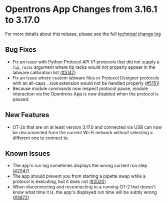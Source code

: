 # Opentrons App Changes from 3.16.1 to 3.17.0

For more details about this release, please see the full [technical change
log][changelog]

## Bug Fixes
- Fix an issue with Python Protocol API V1 protocols that did not supply a
  ``tip_racks`` argument where tip racks would not properly appear in the
  labware calibration list
  ([#5147](https://github.com/opentrons/opentrons/issues/5147))
- Fix an issue where custom labware files or Protocol Designer protocols with
  an all-caps ``.JSON`` extension would not be handled properly
  ([#5151](https://github.com/opentrons/opentrons/issues/5151))
- Because module commands now respect protocol pause, module interaction via the
  Opentrons App is now disabled when the protocol is paused.
  
## New Features
- OT-2s that are on at least version 3.17.0 and connected via USB can now be
  disconnected from the current Wi-Fi network without selecting a different one
  to connect to.
  
## Known Issues

- The app's run log sometimes displays the wrong current run step ([#2047][2047])
- The app should prevent you from starting a pipette swap while a protocol is executing, but it does not ([#2020][2020])
- When disconnecting and reconnecting to a running OT-2 that doesn't know what time it is, the app's displayed run time will be subtly wrong ([#3872][3872])


[changelog]: https://github.com/Opentrons/opentrons/blob/edge/CHANGELOG.md
[2047]: https://github.com/Opentrons/opentrons/issues/2047
[2020]: https://github.com/Opentrons/opentrons/issues/2020
[3872]: https://github.com/Opentrons/opentrons/issues/3872
